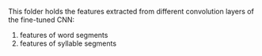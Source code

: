 This folder holds the features extracted from different convolution layers of the fine-tuned CNN:  
1. features of word segments
2. features of syllable segments
